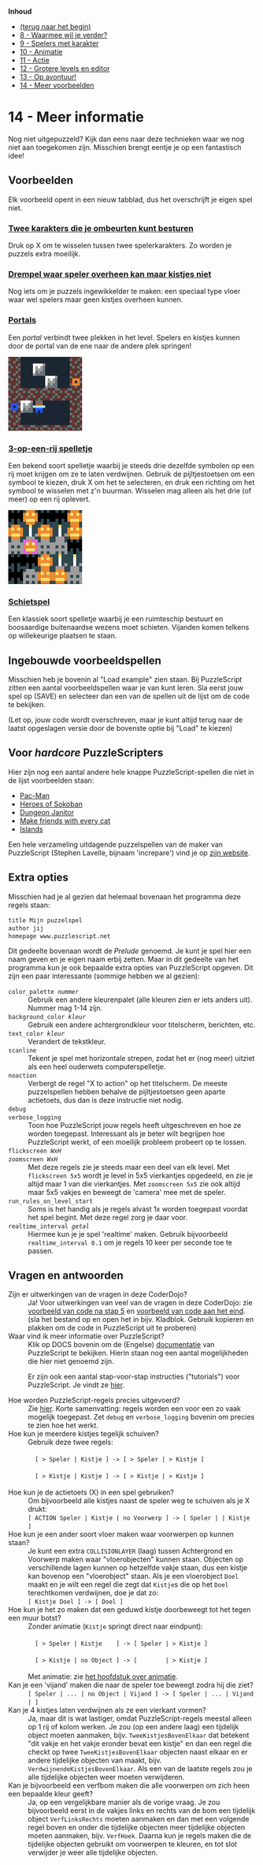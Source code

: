 **Inhoud**

- [(terug naar het begin)](index.md)
- [8 - Waarmee wil je verder?](8-waarmee-verder.md)
- [9 - Spelers met karakter](9-spelers-met-karakter.md)
- [10 - Animatie](10-animatie.md)
- [11 - Actie](11-actie.md)
- [12 - Grotere levels en editor](12-grote-levels-editor.md)
- [13 - Op avontuur!](13-op-avontuur.md)
- [14 - Meer voorbeelden](14-meer-voorbeelden.md)

# 14 - Meer informatie

Nog niet uitgepuzzeld? Kijk dan eens naar deze technieken waar we nog niet aan toegekomen zijn. Misschien brengt eentje je op een fantastisch idee!

## Voorbeelden

Elk voorbeeld opent in een nieuw tabblad, dus het overschrijft je eigen spel niet.

### <a target='_blank' href='https://www.puzzlescript.net/editor.html?hack=46dc834b710fca005085e07226b6b938'>Twee karakters die je ombeurten kunt besturen</a>

Druk op X om te wisselen tussen twee spelerkarakters. Zo worden je puzzels extra moeilijk.

### <a target='_blank' href='https://www.puzzlescript.net/editor.html?hack=b8fed376b06397956ec0650c4ad46d28'>Drempel waar speler overheen kan maar kistjes niet</a>

Nog iets om je puzzels ingewikkelder te maken: een speciaal type vloer waar wel spelers maar geen kistjes overheen kunnen.

### <a target='_blank' href='https://www.puzzlescript.net/editor.html?hack=af663364ab76b4c42b857eb5fffca98a'>Portals</a>

Een *portal* verbindt twee plekken in het level. Spelers en kistjes kunnen door de portal van de ene naar de andere plek springen!

<img src='images/portals.png' />

### <a target='_blank' href='https://www.puzzlescript.net/editor.html?hack=7835f8c670f5cc26fd0598e980810b44'>3-op-een-rij spelletje</a>

Een bekend soort spelletje waarbij je steeds drie dezelfde symbolen op een rij moet krijgen om ze te laten verdwijnen. Gebruik de pijltjestoetsen om een symbool te kiezen, druk X om het te selecteren, en druk een richting om het symbool te wisselen met z'n buurman. Wisselen mag alleen als het drie (of meer) op een rij oplevert. 

<img src='images/match3.png' />

### <a target='_blank' href='https://www.puzzlescript.net/editor.html?hack=b1f354e08755ffd84dbcb9edf251b526'>Schietspel</a>

Een klassiek soort spelletje waarbij je een ruimteschip bestuurt en boosaardige buitenaardse wezens moet schieten. Vijanden komen telkens op willekeurige plaatsen te staan.

## Ingebouwde voorbeeldspellen

Misschien heb je bovenin al "Load example" zien staan. Bij PuzzleScript zitten een aantal voorbeeldspellen waar je van kunt leren. Sla eerst jouw spel op (SAVE) en selecteer dan een van de spellen uit de lijst om de code te bekijken.

(Let op, jouw code wordt overschreven, maar je kunt altijd terug naar de laatst opgeslagen versie door de bovenste optie bij "Load" te kiezen)

## Voor <i>hardcore</i> PuzzleScripters

Hier zijn nog een aantal andere hele knappe PuzzleScript-spellen die niet in de lijst voorbeelden staan:

  - <a href='https://www.puzzlescript.net/play.html?p=6847686' target='_blank'>Pac-Man</a>
  - <a href='https://www.puzzlescript.net/play.html?p=6860122' target='_blank'>Heroes of Sokoban</a>
  - <a href='https://www.puzzlescript.net/play.html?p=6866423' target='_blank'>Dungeon Janitor</a>
  - <a href='https://w.itch.io/herding-cats' target='_blank'>Make friends with every cat</a>
  - <a href='https://rosden.itch.io/islands' target='_blank'>Islands</a>

Een hele verzameling uitdagende puzzelspellen van de maker van PuzzleScript (Stephen Lavelle, bijnaam 'increpare') vind je op <a href='https://www.increpare.com/' target='_blank'>zijn website</a>.

## Extra opties

Misschien had je al gezien dat helemaal bovenaan het programma deze regels staan:

```
title Mijn puzzelspel
author jij
homepage www.puzzlescript.net
```

Dit gedeelte bovenaan wordt de *Prelude* genoemd. Je kunt je spel hier een naam geven en je eigen naam erbij zetten. Maar in dit gedeelte van het programma kun je ook bepaalde extra opties van PuzzleScript opgeven. Dit zijn een paar interessante (sommige hebben we al gezien): 

<dl>

  <dt><code>color_palette <em>nummer</em></code></dt>
  <dd>Gebruik een andere kleurenpalet (alle kleuren zien er iets anders uit). Nummer mag 1-14 zijn.</dd>

  <dt><code>background_color <em>kleur</em></code></dt>
  <dd>Gebruik een andere achtergrondkleur voor titelscherm, berichten, etc.</dd>

  <dt><code>text_color <em>kleur</em></code></dt>
  <dd>Verandert de tekstkleur.</dd>

  <dt><code>scanline</code></dt>
  <dd>Tekent je spel met horizontale strepen, zodat het er (nog meer) uitziet als een heel ouderwets computerspelletje.</dd>
  
  <dt><code>noaction</code></dt>
  <dd>Verbergt de regel "X to action" op het titelscherm. De meeste puzzelspellen hebben behalve de pijltjestoetsen geen aparte actietoets, dus dan is deze instructie niet nodig.</dd>

  <!-- <dt><code>youtube wygy721nzRc</code></dt>
  <dd>Laat het geluid van een YouTube-video als achtergrondmuziek horen. Let op, dit werkt alleen als je "SHARE" gebruikt, niet in de PuzzleScript-editor. Je moet de unieke "code" van de youtube-video weten. Dit vind je door naar het adres te kijken, bijvoorbeeld `https://www.youtube.com/watch?v=wygy721nzRc`. Het gedeelte na `v=` is de code die je hier moet gebruiken.</dd> -->

  <dt><code>debug<br/>verbose_logging</code></dt>
  <dd>Toon hoe PuzzleScript jouw regels heeft uitgeschreven en hoe ze worden toegepast. Interessant als je beter wilt begrijpen hoe PuzzleScript werkt, of een moeilijk probleem probeert op te lossen.</dd>

  <dt><code>flickscreen <i>WxH</i><br/>zoomscreen <i>WxH</i></code></dt>
  <dd>Met deze regels zie je steeds maar een deel van elk level. Met <code>flickscreen 5x5</code> wordt je level in 5x5 vierkantjes opgedeeld, en zie je altijd maar 1 van die vierkantjes. Met <code>zoomscreen 5x5</code> zie ook altijd maar 5x5 vakjes en beweegt de 'camera' mee met de speler.</dd>

  <dt><code>run_rules_on_level_start</code></dt>
  <dd>Soms is het handig als je regels alvast 1x worden toegepast voordat het spel begint. Met deze regel zorg je daar voor.</dd>

  <dt><code>realtime_interval <i>getal</i></code></dt>
  <dd>Hiermee kun je je spel 'realtime' maken. Gebruik bijvoorbeeld <code>realtime_interval 0.1</code> om je regels 10 keer per seconde toe te passen.</dd>

</dl>

## Vragen en antwoorden

<dl>

  <dt>Zijn er uitwerkingen van de vragen in deze CoderDojo?</dt>
  <dd>Ja! Voor uitwerkingen van veel van de vragen in deze CoderDojo: zie <a href='voorbeelden/voorbeeld2.puzzlescript' target='_blank'>voorbeeld van code na stap 5</a> en <a href='voorbeelden/voorbeeld3.puzzlescript' target='_blank'>voorbeeld van code aan het eind</a>. (sla het bestand op en open het in bijv. Kladblok. Gebruik kopieren en plakken om de code in PuzzleScript uit te proberen)</dd>

  <dt>Waar vind ik meer informatie over PuzzleScript?</dt>
  <dd>Klik op DOCS bovenin om de (Engelse) <a href='https://www.puzzlescript.net/Documentation/documentation.html' target='_blank'>documentatie</a> van PuzzleScript te bekijken. Hierin staan nog een aantal mogelijkheden die hier niet genoemd zijn.

  Er zijn ook een aantal stap-voor-stap instructies ("tutorials") voor PuzzleScript. Je vindt ze <a href='https://stuartspixelgames.com/puzzle-script-tutorials/' target='_blank'>hier</a>.</dd>

  <dt>Hoe worden PuzzleScript-regels precies uitgevoerd?</dt>
  <dd>Zie <a href="https://www.puzzlescript.net/Documentation/executionorder.html" target='_blank'>hier</a>. Korte samenvatting: regels worden een voor een zo vaak mogelijk toegepast. Zet <code>debug</code> en <code>verbose_logging</code> bovenin om precies te zien hoe het werkt.</dd>

  <dt>Hoe kun je meerdere kistjes tegelijk schuiven?</dt>
  <dd>Gebruik deze twee regels:<br/><code>
  [ > Speler | Kistje ] -> [ > Speler | > Kistje ]<br/>
  [ > Kistje | Kistje ] -> [ > Kistje | > Kistje ]
  </code></dd>

  <dt>Hoe kun je de actietoets (X) in een spel gebruiken?</dt>
  <dd>Om bijvoorbeeld alle kistjes naast de speler weg te schuiven als je X drukt:<br/>
  <code>[ ACTION Speler | Kistje | no Voorwerp ] -> [ Speler | | Kistje ]</code>
  </dd>

  <dt>Hoe kun je een ander soort vloer maken waar voorwerpen op kunnen staan?</dt>
  <dd>Je kunt een extra <code>COLLISIONLAYER</code> (laag) tussen Achtergrond en Voorwerp maken waar "vloerobjecten" kunnen staan. Objecten op verschillende lagen kunnen op hetzelfde vakje staan, dus een kistje kan bovenop een "vloerobject" staan. Als je een vloerobject <code>Doel</code> maakt en je wilt een regel die zegt dat <code>Kistje</code>s die op het <code>Doel</code> terechtkomen verdwijnen, doe je dat zo:<br/>
  <code>[ Kistje Doel ] -> [ Doel ]</code></dd>

  <dt>Hoe kun je het zo maken dat een geduwd kistje doorbeweegt tot het tegen een muur botst?</dt>
  <dd>Zonder animatie (<code>Kistje</code> springt direct naar eindpunt):<br/>
  <code>
  [ > Speler | Kistje    ] -> [ Speler | > Kistje ]<br/>
  [ > Kistje | no Object ] -> [        | > Kistje ]
  </code><br/>
  Met animatie: zie <a href='10-animatie.html'>het hoofdstuk over animatie</a>.
  </dd>

  <dt>Kan je een 'vijand' maken die naar de speler toe beweegt zodra hij die ziet?</dt>
  <dd><code>[ Speler | ... | no Object | Vijand ] -> [ Speler | ... | Vijand | ]</code></dd>

  <dt>Kan je 4 kistjes laten verdwijnen als ze een vierkant vormen?</dt>
  <dd>Ja, maar dit is wat lastiger, omdat PuzzleScript-regels meestal alleen op 1 rij of kolom werken. Je zou (op een andere laag) een tijdelijk object moeten aanmaken, bijv. <code>TweeKistjesBovenElkaar</code> dat betekent "dit vakje en het vakje eronder bevat een kistje" en dan een regel die checkt op twee <code>TweeKistjesBovenElkaar</code> objecten naast elkaar en er andere tijdelijke objecten van maakt, bijv. <code>VerdwijnendeKistjesBovenElkaar</code>. Als een van de laatste regels zou je alle tijdelijke objecten weer moeten verwijderen.</a></dd>

  <dt>Kan je bijvoorbeeld een verfbom maken die alle voorwerpen om zich heen een bepaalde kleur geeft?</dt>
  <dd>Ja, op een vergelijkbare manier als de vorige vraag. Je zou bijvoorbeeld eerst in de vakjes links en rechts van de bom een tijdelijk object <code>VerfLinksRechts</code> moeten aanmaken en dan met een volgende regel boven en onder die tijdelijke objecten meer tijdelijke objecten moeten aanmaken, bijv. <code>VerfHoek</code>. Daarna kun je regels maken die de tijdelijke objecten gebruikt om voorwerpen te kleuren, en tot slot verwijder je weer alle tijdelijke objecten.</a></dd>

</dl>